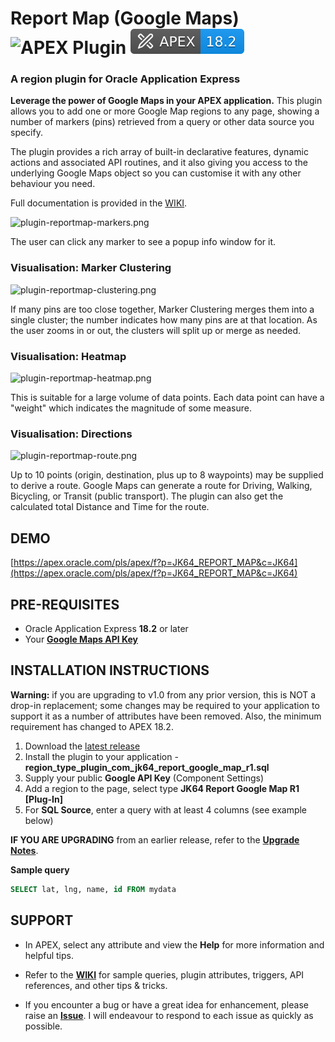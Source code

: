 # Report Map (Google Maps) ![APEX Plugin](https://cdn.rawgit.com/Dani3lSun/apex-github-badges/b7e95341/badges/apex-plugin-badge.svg) ![APEX 18.2](https://github.com/Dani3lSun/apex-github-badges/blob/master/badges/apex-18_2-badge.svg)

### A region plugin for Oracle Application Express

**Leverage the power of Google Maps in your APEX application.** This plugin allows you to add one or more Google Map regions to any page, showing a number of markers (pins) retrieved from a query or other data source you specify.

The plugin provides a rich array of built-in declarative features, dynamic actions and associated API routines, and it also giving you access to the underlying Google Maps object so you can customise it with any other behaviour you need.

Full documentation is provided in the [WIKI](https://github.com/jeffreykemp/jk64-plugin-reportmap/wiki).

![plugin-reportmap-markers.png](https://raw.githubusercontent.com/jeffreykemp/jk64-plugin-reportmap/master/images/plugin-reportmap-markers.png)

The user can click any marker to see a popup info window for it.

### Visualisation: Marker Clustering

![plugin-reportmap-clustering.png](https://raw.githubusercontent.com/jeffreykemp/jk64-plugin-reportmap/master/images/plugin-reportmap-clustering.png)

If many pins are too close together, Marker Clustering merges them into a single cluster; the number indicates how many pins are at that location. As the user zooms in or out, the clusters will split up or merge as needed.

### Visualisation: Heatmap

![plugin-reportmap-heatmap.png](https://raw.githubusercontent.com/jeffreykemp/jk64-plugin-reportmap/master/images/plugin-reportmap-heatmap.png)

This is suitable for a large volume of data points. Each data point can have a "weight" which indicates the magnitude of some measure.

### Visualisation: Directions

![plugin-reportmap-route.png](https://raw.githubusercontent.com/jeffreykemp/jk64-plugin-reportmap/master/images/plugin-reportmap-route.png)

Up to 10 points (origin, destination, plus up to 8 waypoints) may be supplied to derive a route. Google Maps can generate a route for Driving, Walking, Bicycling, or Transit (public transport). The plugin can also get the calculated total Distance and Time for the route.

## DEMO

[https://apex.oracle.com/pls/apex/f?p=JK64_REPORT_MAP&c=JK64](https://apex.oracle.com/pls/apex/f?p=JK64_REPORT_MAP&c=JK64)

## PRE-REQUISITES

* Oracle Application Express **18.2** or later
* Your **[Google Maps API Key](https://developers.google.com/maps/documentation/javascript/get-api-key#get-an-api-key)**

## INSTALLATION INSTRUCTIONS

**Warning:** if you are upgrading to v1.0 from any prior version, this is NOT a drop-in replacement; some changes may be required to your application to support it as a number of attributes have been removed. Also, the minimum requirement has changed to APEX 18.2.

1. Download the [latest release](https://github.com/jeffreykemp/jk64-plugin-reportmap/releases/latest)
2. Install the plugin to your application - **region_type_plugin_com_jk64_report_google_map_r1.sql**
3. Supply your public **Google API Key** (Component Settings)
4. Add a region to the page, select type **JK64 Report Google Map R1 [Plug-In]**
5. For **SQL Source**, enter a query with at least 4 columns (see example below)

**IF YOU ARE UPGRADING** from an earlier release, refer to the **[Upgrade Notes](https://github.com/jeffreykemp/jk64-plugin-reportmap/wiki/Upgrading)**.

**Sample query**

```sql
SELECT lat, lng, name, id FROM mydata
```

## SUPPORT

* In APEX, select any attribute and view the **Help** for more information and helpful tips.

* Refer to the **[WIKI](https://github.com/jeffreykemp/jk64-plugin-reportmap/wiki)** for sample queries, plugin attributes, triggers, API references, and other tips & tricks.

* If you encounter a bug or have a great idea for enhancement, please raise an **[Issue](https://github.com/jeffreykemp/jk64-plugin-reportmap/issues)**. I will endeavour to respond to each issue as quickly as possible.
